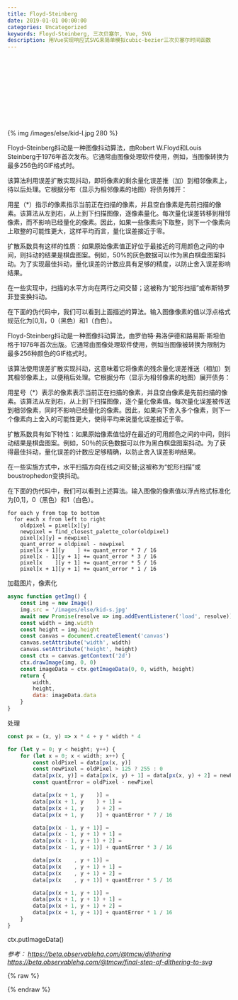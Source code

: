 ```yaml
---
title: Floyd-Steinberg
date: 2019-01-01 00:00:00
categories: Uncategorized
keywords: Floyd-Steinberg, 三次贝塞尔, Vue, SVG
description: 用Vue实现响应式SVG来简单模拟cubic-bezier三次贝塞尔时间函数
---
```



<div class="scrollable-wrapper"><svg id="dithering"></svg></div>

{% img /images/else/kid-l.jpg 280 %}

Floyd–Steinberg抖动是一种图像抖动算法，由Robert W.Floyd和Louis Steinberg于1976年首次发布。它通常由图像处理软件使用，例如，当图像转换为最多256色的GIF格式时。



该算法利用误差扩散实现抖动，即将像素的剩余量化误差推（加）到相邻像素上，待以后处理。它根据分布（显示为相邻像素的地图）将债务摊开：



用星（\*）指示的像素指示当前正在扫描的像素，并且空白像素是先前扫描的像素。该算法从左到右，从上到下扫描图像，逐像素量化。每次量化误差转移到相邻像素，而不影响已经量化的像素。因此，如果一些像素向下取整，则下一个像素向上取整的可能性更大，这样平均而言，量化误差接近于零。


扩散系数具有这样的性质：如果原始像素值正好位于最接近的可用颜色之间的中间，则抖动的结果是棋盘图案。例如，50%的灰色数据可以作为黑白棋盘图案抖动。为了实现最佳抖动，量化误差的计数应具有足够的精度，以防止舍入误差影响结果。



在一些实现中，扫描的水平方向在两行之间交替；这被称为“蛇形扫描”或布斯特罗菲登变换抖动。



在下面的伪代码中，我们可以看到上面描述的算法。输入图像像素的值以浮点格式规范化为[0,1]，0（黑色）和1（白色）。


Floyd-Steinberg抖动是一种图像抖动算法，由罗伯特·弗洛伊德和路易斯·斯坦伯格于1976年首次出版。它通常由图像处理软件使用，例如当图像被转换为​​限制为最多256种颜色的GIF格式时。

该算法使用误差扩散实现抖动，这意味着它将像素的残余量化误差推送（相加）到其相邻像素上，以便稍后处理。它根据分布（显示为相邻像素的地图）展开债务：

用星号（\*）表示的像素表示当前正在扫描的像素，并且空白像素是先前扫描的像素。该算法从左到右，从上到下扫描图像，逐个量化像素值。每次量化误差被传送到相邻像素，同时不影响已经量化的像素。因此，如果向下舍入多个像素，则下一个像素向上舍入的可能性更大，使得平均来说量化误差接近于零。

扩散系数具有如下特性：如果原始像素值恰好在最近的可用颜色之间的中间，则抖动结果是棋盘图案。例如，50％的灰色数据可以作为黑白棋盘图案抖动。为了获得最佳抖动，量化误差的计数应足够精确，以防止舍入误差影响结果。

在一些实施方式中，水平扫描方向在线之间交替;这被称为“蛇形扫描”或boustrophedon变换抖动。

在下面的伪代码中，我们可以看到上述算法。输入图像的像素值以浮点格式标准化为[0,1]，0（黑色）和1（白色）。

```
for each y from top to bottom
  for each x from left to right
    oldpixel = pixel[x][y]
    newpixel = find_closest_palette_color(oldpixel)
    pixel[x][y] = newpixel
    quant_error = oldpixel - newpixel
    pixel[x + 1][y    ] += quant_error * 7 / 16
    pixel[x - 1][y + 1] += quant_error * 3 / 16
    pixel[x    ][y + 1] += quant_error * 5 / 16
    pixel[x + 1][y + 1] += quant_error * 1 / 16
```

加载图片，像素化

``` JavaScript
async function getImg() {
    const img = new Image()
    img.src = '/images/else/kid-s.jpg'
    await new Promise(resolve => img.addEventListener('load', resolve))
    const width = img.width
    const height = img.height
    const canvas = document.createElement('canvas')
    canvas.setAttribute('width', width)
    canvas.setAttribute('height', height)
    const ctx = canvas.getContext('2d')
    ctx.drawImage(img, 0, 0)
    const imageData = ctx.getImageData(0, 0, width, height)
    return {
        width,
        height,
        data: imageData.data
    }
}
```

处理

``` JavaScript
const px = (x, y) => x * 4 + y * width * 4

for (let y = 0; y < height; y++) {
    for (let x = 0; x < width; x++) {
        const oldPixel = data[px(x, y)]
        const newPixel = oldPixel > 125 ? 255 : 0
        data[px(x, y)] = data[px(x, y) + 1] = data[px(x, y) + 2] = newPixel
        const quantError = oldPixel - newPixel

        data[px(x + 1, y    )] =
        data[px(x + 1, y    ) + 1] =
        data[px(x + 1, y    ) + 2] =
        data[px(x + 1, y    )] + quantError * 7 / 16

        data[px(x - 1, y + 1)] =
        data[px(x - 1, y + 1) + 1] =
        data[px(x - 1, y + 1) + 2] =
        data[px(x - 1, y + 1)] + quantError * 3 / 16

        data[px(x    , y + 1)] =
        data[px(x    , y + 1) + 1] =
        data[px(x    , y + 1) + 2] =
        data[px(x    , y + 1)] + quantError * 5 / 16

        data[px(x + 1, y + 1)] =
        data[px(x + 1, y + 1) + 1] =
        data[px(x + 1, y + 1) + 2] =
        data[px(x + 1, y + 1)] + quantError * 1 / 16
    }
}
```
ctx.putImageData()

<cite>参考：
https://beta.observablehq.com/@tmcw/dithering
https://beta.observablehq.com/@tmcw/final-step-of-dithering-to-svg</cite>

{% raw %}
<script>
async function getImg() {
    const img = new Image()
    img.src = '/images/else/kid-s.jpg'
    await new Promise(resolve => img.addEventListener('load', resolve))
    const width = img.width
    const height = img.height
    const canvas = document.createElement('canvas')
    canvas.setAttribute('width', width)
    canvas.setAttribute('height', height)
    const ctx = canvas.getContext('2d')
    ctx.drawImage(img, 0, 0)
    const imageData = ctx.getImageData(0, 0, width, height)
    return {
        width,
        height,
        data: imageData.data
    }
}


getImg().then(({ width, height, data }) => {

    const px = (x, y) => x * 4 + y * width * 4

    for (let y = 0; y < height; y++) {
        for (let x = 0; x < width; x++) {
            const oldPixel = data[px(x, y)]
            const newPixel = oldPixel > 125 ? 255 : 0
            data[px(x, y)] = data[px(x, y) + 1] = data[px(x, y) + 2] = newPixel
            const quantError = oldPixel - newPixel

            data[px(x + 1, y    )] =
            data[px(x + 1, y    ) + 1] =
            data[px(x + 1, y    ) + 2] =
            data[px(x + 1, y    )] + quantError * 7 / 16

            data[px(x - 1, y + 1)] =
            data[px(x - 1, y + 1) + 1] =
            data[px(x - 1, y + 1) + 2] =
            data[px(x - 1, y + 1)] + quantError * 3 / 16

            data[px(x    , y + 1)] =
            data[px(x    , y + 1) + 1] =
            data[px(x    , y + 1) + 2] =
            data[px(x    , y + 1)] + quantError * 5 / 16

            data[px(x + 1, y + 1)] =
            data[px(x + 1, y + 1) + 1] =
            data[px(x + 1, y + 1) + 2] =
            data[px(x + 1, y + 1)] + quantError * 1 / 16
        }
    }

    const w = width * 4
    let d = ''
    for (let i = 0; i < data.length; i += w) {
        const y = Math.floor(i / w)
        d += `M0, ${y}`
        let line = false
        for (let j = i; j < i + w; j += 4) {
            const co = `${(j % w) / 4}, ${y}`
            if (data[j] === 0) {
                if (!line) {
                    d += 'M' + co
                    line = true
                }
            } else {
                if (line) {
                    d += 'L' + co
                    line = false
                }
            }
        }
    }

    const svg = document.getElementById('dithering')
    svg.setAttribute('width', width)
    svg.setAttribute('height', height)
    svg.innerHTML = `<path d="${d}" stroke="#232520" stroke-width="0.5" fill="none"></path>`

})
</script>
{% endraw %}
